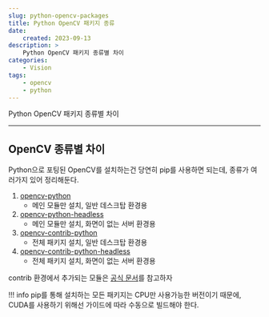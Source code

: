 ```yaml
---
slug: python-opencv-packages
title: Python OpenCV 패키지 종류
date:
    created: 2023-09-13
description: >
    Python OpenCV 패키지 종류별 차이
categories:
    - Vision
tags:
    - opencv
    - python
---
```


Python OpenCV 패키지 종류별 차이  

<!-- more -->

---

## OpenCV 종류별 차이

Python으로 포팅된 OpenCV를 설치하는건 당연히 pip를 사용하면 되는데, 종류가 여러가지 있어 정리해둔다.  

1. [opencv-python](https://pypi.org/project/opencv-python/)
    - 메인 모듈만 설치, 일반 데스크탑 환경용
1. [opencv-python-headless](https://pypi.org/project/opencv-python-headless/)
    - 메인 모듈만 설치, 화면이 없는 서버 환경용
1. [opencv-contrib-python](https://pypi.org/project/opencv-contrib-python/)
    - 전체 패키지 설치, 일반 데스크탑 환경용
1. [opencv-contrib-python-headless](https://pypi.org/project/opencv-contrib-python-headless/)
    - 전체 패키지 설치, 화면이 없는 서버 환경용

contrib 환경에서 추가되는 모듈은 [공식 문서](https://docs.opencv.org/4.x/)를 참고하자  

!!! info
    pip를 통해 설치하는 모든 패키지는 CPU만 사용가능한 버전이기 때문에, CUDA를 사용하기 위해선 가이드에 따라 수동으로 빌드해야 한다.  
